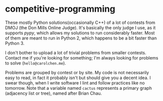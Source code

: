 # competitive-programming

These mostly Python solutions(occasionally C++) of a lot of contests from DMOJ (the Don Mills Online Judge). It's basically the only judge I use, as it supports *pypy*, which allows my solutions to run considerably faster. Most of them are meant to run in Python 2, which happens to be a bit faster than Python 3.

I don't bother to upload a lot of trivial problems from smaller contests. Contact me if you're looking for something; I'm always looking for problems to solve (`hello@carolchen.me`).

Problems are grouped by contest or by site. My code is not necessarily easy to read, in fact it probably isn't but should give you a decent idea. I swear though, when I write software I lint and follow practices like no tomorrow. Note that a variable named `cactus` represents a primary graph (adjacency list or tree), named after Brian Chau.
